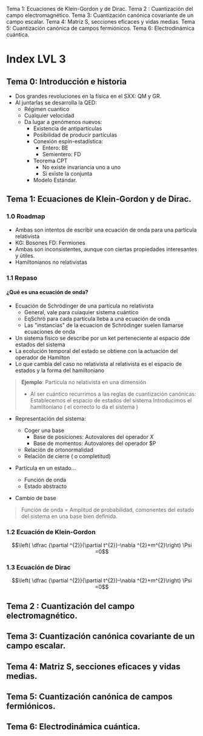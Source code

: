 
Tema 1: Ecuaciones de Klein-Gordon y de Dirac.
Tema 2 : Cuantización del campo electromagnético.
Tema 3: Cuantización canónica covariante de un campo escalar.
Tema 4: Matriz S, secciones eficaces y vidas medias.
Tema 5: Cuantización canónica de campos fermiónicos.
Tema 6: Electrodinámica cuántica.


# Index LVL 3


## Tema 0: Introducción e historia
- Dos grandes revoluciones en la física en el SXX: QM y GR.
- Al juntarlas se desarrolla la QED:
	- Régimen cuantico
	- Cualquier velocidad
	- Da lugar a genómenos nuevos:
		- Existencia de antipartículas
		- Posibilidad de producir partículas
		- Conexión espín-estadística:
			- Entero: BE
			- Semientero: FD
		- Teorema CPT
			- No existe invariancia uno a uno
			- Si existe la conjunta
		- Modelo Estándar.


## Tema 1: Ecuaciones de Klein-Gordon y de Dirac.
### 1.0 Roadmap
- Ambas son intentos de escribir una ecuación de onda para una partícula relativista
- KG: Bosones    FD: Fermiones
- Ambas son inconsistentes, aunque con ciertas propiedades interesantes y útiles.
- Hamiltonianos no relativistas

### 1.1 Repaso
#### ¿Qué es una ecuación de onda?
- Ecuación de Schrödinger de una partícula no relativista
	- General, vale para cuiaquier sistema cuántico
	- EqSchrö para cada partícula lleba a una ecuación de onda
	- Las "instancias" de la ecuacion de Schrödinger suelen llamarse ecuaciones de onda
- Un sistema físico se describe por un ket perteneciente al espacio dde estados del sistema
- La ecolución temporal del estado se obtiene con la actuación del operador de Hamilton
- Lo que cambia del caso no relativista al relativista es el espacio de estados y la forma del hamiltoniano

> **Ejemplo**: Particula no relativista en una dimensión
> - Al ser cuántico recurrimos a las reglas de cuantización canónicas:
> Establecemos el espacio de estados del sistema
> Introducimos el hamiltoniano ( el correcto lo da el sistema )

- Representación del sistema:
	- Coger una base
		- Base de posiciones: Autovalores del operador $X$
	 	- Base de momentos: Autovalores del operador $P
	- Relación de ortonormalidad
	- Relación de cierre ( o completitud)

- Partícula en un estado...
	- Función de onda
	- Estado abstracto

- Cambio de base

> Función de onda = Amplitud de probabilidad, comonentes del estado del sistema en una base bien definida.

### 1.2 Ecuación de Klein-Gordon
$$\left( \dfrac {\partial ^{2}}{\partial t^{2}}-\nabla ^{2}+m^{2}\right) \Psi =0$$


### 1.3 Ecuación de Dirac
$$\left( \dfrac {\partial ^{2}}{\partial t^{2}}-\nabla ^{2}+m^{2}\right) \Psi =0$$

## Tema 2 : Cuantización del campo electromagnético.
## Tema 3: Cuantización canónica covariante de un campo escalar.
## Tema 4: Matriz S, secciones eficaces y vidas medias.
## Tema 5: Cuantización canónica de campos fermiónicos.
## Tema 6: Electrodinámica cuántica.
